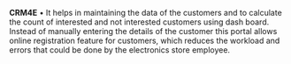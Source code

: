 **CRM4E**
•	It helps in maintaining the data of the customers and to calculate the count of interested and not interested customers using dash board. Instead of manually entering the details of the customer this portal allows online registration feature for customers, which reduces the workload and errors that could be done by the electronics store employee.

